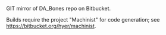 GIT mirror of DA_Bones repo on Bitbucket.

Builds require the project "Machinist" for code generation; see https://bitbucket.org/hyer/machinist.